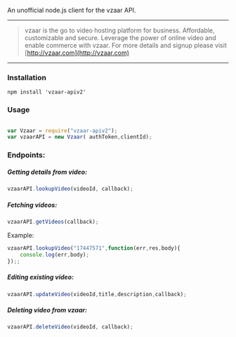 An unofficial node.js client for the vzaar API.

---

>vzaar is the go to video hosting platform for business. Affordable, customizable and secure. Leverage the power of online video and enable commerce with vzaar. For more details and signup please visit [http://vzaar.com](http://vzaar.com)

----

### Installation

    npm install 'vzaar-apiv2'


### Usage

```javascript

var Vzaar = require("vzaar-apiv2");
var vzaarAPI = new Vzaar( authToken,clientId);

```


### Endpoints:


##### Getting details from video:
```javascript
vzaarAPI.lookupVideo(videoId, callback);
```

##### Fetching videos:
```javascript
vzaarAPI.getVideos(callback);
```

Example:

```javascript
vzaarAPI.lookupVideo("17447571",function(err,res,body){
	console.log(err,body);
});;
```

##### Editing existing video:
```javascript
vzaarAPI.updateVideo(videoId,title,description,callback);
```



##### Deleting video from vzaar:
```javascript
vzaarAPI.deleteVideo(videoId, callback);
```
